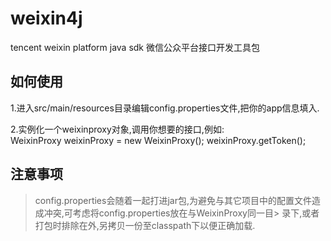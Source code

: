 weixin4j
========

tencent weixin platform java sdk 微信公众平台接口开发工具包

如何使用
--------

1.进入src/main/resources目录编辑config.properties文件,把你的app信息填入.</br>

2.实例化一个weixinproxy对象,调用你想要的接口,例如:</br>
                WeixinProxy weixinProxy = new WeixinProxy();
                weixinProxy.getToken();


注意事项
--------
> config.properties会随着一起打进jar包,为避免与其它项目中的配置文件造成冲突,可考虑将config.properties放在与WeixinProxy同一目> 录下,或者打包时排除在外,另拷贝一份至classpath下以便正确加载.

